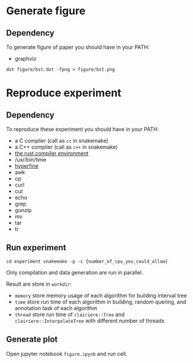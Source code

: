 # Generate figure

## Dependency

To generate figure of paper you should have in your PATH:
- graphviz

```
dot figure/bst.dot -Tpng > figure/bst.png
```

# Reproduce experiment

## Dependency

To reproduce these experiment you should have in your PATH:
- a C complier (call as `cc` in snakemake)
- a C++ complier (call as `c++` in snakemake)
- [the rust compiler environment](https://rustup.rs/)
- /usr/bin/time
- [hyperfine](https://github.com/sharkdp/hyperfine)
- awk
- cp
- curl
- cut
- echo
- grep
- gunzip
- mv
- tar
- tr

## Run experiment

``
cd experiment
snakemake -p -c {number_of_cpu_you_could_allow}
``

Only compilation and data generation are run in parallel.

Result are store in `workdir`:
- `memory` store memory usage of each algorithm for building interval tree
- `time` store run time of each algorithm in building, random quering, and annotation task of each algorithm
- `thread` store run time of `clairiere::Tree` and `clairiere::InterpolateTree` with different number of threads

## Generate plot

Open jupyter notebook `figure.ipynb` and run cell.
